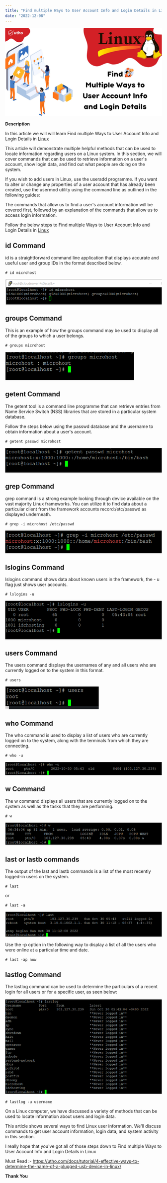 ```yaml
---
title: "Find multiple Ways to User Account Info and Login Details in Linux"
date: "2022-12-08"
---
```


![](images/Find-multiple-Ways-to-User-Account-Info-and-Login-Details-in-Linux_utho.jpg)

**Description**

In this article we will will learn Find multiple Ways to User Account Info and Login Details in [Linux](https://en.wikipedia.org/wiki/Linux)

This article will demonstrate multiple helpful methods that can be used to locate information regarding users on a Linux system. In this section, we will cover commands that can be used to retrieve information on a user's account, show login data, and find out what people are doing on the system.

If you wish to add users in Linux, use the useradd programme. If you want to alter or change any properties of a user account that has already been created, use the usermod utility using the command line as outlined in the following guides:

The commands that allow us to find a user's account information will be covered first, followed by an explanation of the commands that allow us to access login information.

Follow the below steps to Find multiple Ways to User Account Info and Login Details in [Linux](https://utho.com/docs/tutorial/2-methods-for-re-running-last-executed-commands-in-linux/)

## id Command

id is a straightforward command line application that displays accurate and useful user and group IDs in the format described below.

```
# id microhost 
```

![Id command in linux](images/image-431.png)

## groups Command

This is an example of how the groups command may be used to display all of the groups to which a user belongs.

```
# groups microhost 
```

![group command in linux](images/image-432.png)

## getent Command

The getent tool is a command line programme that can retrieve entries from Name Service Switch (NSS) libraries that are stored in a particular system database.

Follow the steps below using the passwd database and the username to obtain information about a user's account.

```
# getent passwd microhost 
```

![getend command](images/image-433.png)

## grep Command

grep command is a strong example looking through device available on the vast majority Linux frameworks. You can utilize it to find data about a particular client from the framework accounts record:/etc/passwd as displayed underneath.

```
# grep -i microhost /etc/passwd 
```

![grep command](images/image-434.png)

## lslogins Command

lslogins command shows data about known users in the framework, the - u flag just shows user accounts.

```
# lslogins -u 
```

![lslogins command](images/image-435.png)

## users Command

The users command displays the usernames of any and all users who are currently logged on to the system in this format.

```
# users 
```

![user command](images/image-436.png)

## who Command

The who command is used to display a list of users who are currently logged on to the system, along with the terminals from which they are connecting.

```
# who -u 
```

![who command](images/image-437.png)

## w Command

The w command displays all users that are currently logged on to the system as well as the tasks that they are performing.

```
# w 
```

![w command](images/image-438.png)

## last or lastb commands

The output of the last and lastb commands is a list of the most recently logged-in users on the system.

```
# last 
```

or

```
# last -a 
```

![command](images/image-439.png)

Use the -p option in the following way to display a list of all the users who were online at a particular time and date.

```
# last -ap now 
```

## lastlog Command

The lastlog command can be used to determine the particulars of a recent login for all users or for a specific user, as seen below:

![lastlog command](images/image-441.png)

```
# lastlog -u username 
```

On a Linux computer, we have discussed a variety of methods that can be used to locate information about users and login data.

This article shows several ways to find Linux user information. We'll discuss commands to get user account information, login data, and system activity in this section.

I really hope that you've got all of those steps down to Find multiple Ways to User Account Info and Login Details in Linux

Must Read :- https://utho.com/docs/tutorial/4-effective-ways-to-determine-the-name-of-a-plugged-usb-device-in-linux/

**Thank You**

